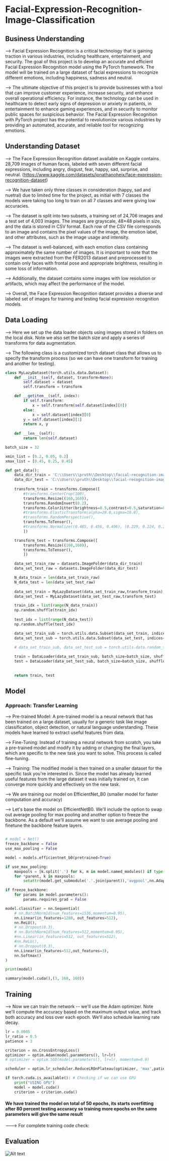 # Facial-Expression-Recognition-Image-Classification

## Business Understanding

--> Facial Expression Recognition is a critical technology that is gaining traction in various industries, including healthcare, entertainment, and security. The goal of this project is to develop an accurate and efficient Facial Expression Recognition model using the PyTorch framework. The model will be trained on a large dataset of facial expressions to recognize different emotions, including happiness, sadness and neutral.

--> The ultimate objective of this project is to provide businesses with a tool that can improve customer experience, increase security, and enhance overall operational efficiency. For instance, the technology can be used in healthcare to detect early signs of depression or anxiety in patients, in entertainment to enhance gaming experiences, and in security to monitor public spaces for suspicious behavior. The Facial Expression Recognition with PyTorch project has the potential to revolutionize various industries by providing an automated, accurate, and reliable tool for recognizing emotions.

## Understanding Dataset

--> The Face Expression Recognition dataset available on Kaggle contains 28,709 images of human faces, labeled with seven different facial expressions, including angry, disgust, fear, happy, sad, surprise, and neutral.  (https://www.kaggle.com/datasets/jonathanoheix/face-expression-recognition-dataset)

--> We have taken only three classes in consideration (happy, sad and nuetral) due to limited time for the project, as initial with 7 classes the models were taking too long to train on all 7 classes and were giving low accuracies.

--> The dataset is split into two subsets, a training set of 24,706 images and a test set of 4,003 images. The images are grayscale, 48×48 pixels in size, and the data is stored in CSV format. Each row of the CSV file corresponds to an image and contains the pixel values of the image, the emotion label, and other attributes, such as the image usage and intensity.

--> The dataset is well-balanced, with each emotion class containing approximately the same number of images. It is important to note that the images were extracted from the FER2013 dataset and preprocessed to contain only faces with frontal pose and appropriate brightness, resulting in some loss of information.

--> Additionally, the dataset contains some images with low resolution or artifacts, which may affect the performance of the model.

--> Overall, the Face Expression Recognition dataset provides a diverse and labeled set of images for training and testing facial expression recognition models.

## Data Loading

--> Here we set up the data loader objects using images stored in folders on the local disk. Note we also set the batch size and apply a series of transforms for data augmentation.

--> The following class is a customized torch dataset class that allows us to specify the transform process (so we can have one transform for training and another for testing).

```python
class MyLazyDataset(torch.utils.data.Dataset):
    def __init__(self, dataset, transform=None):
        self.dataset = dataset
        self.transform = transform

    def __getitem__(self, index):
        if self.transform:
            x = self.transform(self.dataset[index][0])
        else:
            x = self.dataset[index][0]
        y = self.dataset[index][1]
        return x, y
    
    def __len__(self):
        return len(self.dataset)
```

```python
batch_size = 32

xmin_list = [0.2, 0.05, 0.2]
xmax_list = [0.45, 0.25, 0.45]

def get_data():
    data_dir_train = 'C:\\Users\\pruth\\Desktop\\facial-recognition-image-classification\\data\\train'
    data_dir_test = 'C:\\Users\\pruth\\Desktop\\facial-recognition-image-classification\\data\\validation'
   
    transform_train = transforms.Compose([
        #transforms.CenterCrop(100),
        transforms.Resize((160,160)),
        transforms.RandomInvert(0.2),
        transforms.ColorJitter(brightness=0.5,contrast=0.5,saturation=0.5,hue=0.5),
        #transforms.ElasticTransform(alpha=20.0,sigma=10.0),
        #transforms.RandomPerspective(),
        transforms.ToTensor(),
        #transforms.Normalize((0.485, 0.456, 0.406), (0.229, 0.224, 0.225))
        ])

    transform_test = transforms.Compose([
        transforms.Resize((160,160)),
        transforms.ToTensor(),
        ])

    data_set_train_raw = datasets.ImageFolder(data_dir_train)
    data_set_test_raw = datasets.ImageFolder(data_dir_test)

    N_data_train = len(data_set_train_raw)
    N_data_test = len(data_set_test_raw)
    
    data_set_train = MyLazyDataset(data_set_train_raw,transform_train)
    data_set_test = MyLazyDataset(data_set_test_raw,transform_test)

    train_idx = list(range(N_data_train))
    np.random.shuffle(train_idx)
    
    test_idx = list(range(N_data_test))
    np.random.shuffle(test_idx)

    data_set_train_sub = torch.utils.data.Subset(data_set_train, indices=train_idx)
    data_set_test_sub = torch.utils.data.Subset(data_set_test, indices=test_idx)
    
    # data_set_train_sub, data_set_test_sub = torch.utils.data.random_split(dataset=data_set, lengths=[N_train, N_test], generator=torch.Generator().manual_seed(42))

    train = DataLoader(data_set_train_sub, batch_size=batch_size, shuffle=True)
    test = DataLoader(data_set_test_sub, batch_size=batch_size, shuffle=False)
 
    
    return train, test

```

## Model

### Approach: Transfer Learning

--> Pre-trained Model: A pre-trained model is a neural network that has been trained on a large dataset, usually for a generic task like image classification, object detection, or natural language understanding. These models have learned to extract useful features from data.

--> Fine-Tuning: Instead of training a neural network from scratch, you take a pre-trained model and modify it by adding or changing the final layers, which are specific to the new task you want to solve. This process is called fine-tuning.

--> Training: The modified model is then trained on a smaller dataset for the specific task you're interested in. Since the model has already learned useful features from the large dataset it was initially trained on, it can converge more quickly and effectively on the new task.

--> We are training our model on EfficientNet_B0 (smaller model for faster computation and accuracy)

--> Let's base the model on EfficientNetB0. We'll include the option to swap out average pooling for max pooling and another option to freeze the backbone. As a default we'll assume we want to use average pooling and finetune the backbone feature layers.

```python

# model = Net()
freeze_backbone = False
use_max_pooling = False

model = models.efficientnet_b0(pretrained=True)

if use_max_pooling:
    maxpools = [k.split('.') for k, m in model.named_modules() if type(m).__name__ == 'AdaptiveAvgPool2d']
    for *parent, k in maxpools:
        setattr(model.get_submodule('.'.join(parent)),'avgpool',nn.AdaptiveMaxPool2d(output_size=1))

if freeze_backbone:
    for params in model.parameters():
        params.requires_grad = False

model.classifier = nn.Sequential(
    # nn.BatchNorm1d(num_features=1536,momentum=0.95),
    nn.Linear(in_features=1280, out_features=512),
    nn.ReLU(),
    # nn.Dropout(0.3),
    # nn.BatchNorm1d(num_features=512,momentum=0.95),
    #nn.Linear(in_features=512, out_features=512),
    #nn.ReLU(),
    # nn.Dropout(0.3),
    nn.Linear(in_features=512,out_features=3),
    nn.Softmax()
)

print(model)

summary(model.cuda(),(3, 160, 160))

```

## Training

--> Now we can train the network -- we'll use the Adam optimizer. Note we'll compute the accuracy based on the maximum output value, and track both accuracy and loss over each epoch. We'll also schedule learning rate decay.

```python
lr = 0.0005
lr_ratio = 0.5
patience = 3

criterion = nn.CrossEntropyLoss()
optimizer = optim.Adam(model.parameters(), lr=lr)
# optimizer = optim.SGD(model.parameters(), lr=lr, momentum=0.9)

scheduler = optim.lr_scheduler.ReduceLROnPlateau(optimizer, 'max',patience=patience,factor=lr_ratio)

if torch.cuda.is_available(): # Checking if we can use GPU
    print("USING GPU")
    model = model.cuda()
    criterion = criterion.cuda()
```

#### We have trained the model on total of 50 epochs, its starts overfitting after 80 percent testing accuracy so training more epochs on the same parameters will give the same result

---> For complete training code check: 


## Evaluation

![Alt text](https://github.com/pchaudhary12/facial-recognition-image-classification/blob/main/images/image.png)